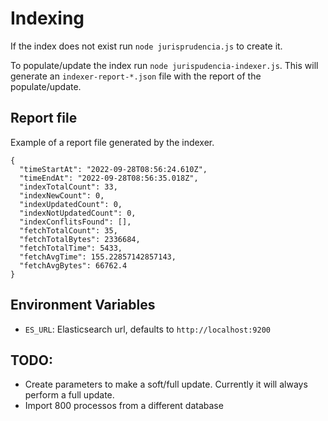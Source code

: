 # Indexing

If the index does not exist run `node jurisprudencia.js` to create it.

To populate/update the index run `node jurispudencia-indexer.js`. This will generate an `indexer-report-*.json` file with the report of the populate/update.

## Report file

Example of a report file generated by the indexer.
```
{
  "timeStartAt": "2022-09-28T08:56:24.610Z",
  "timeEndAt": "2022-09-28T08:56:35.018Z",
  "indexTotalCount": 33,
  "indexNewCount": 0,
  "indexUpdatedCount": 0,
  "indexNotUpdatedCount": 0,
  "indexConflitsFound": [],
  "fetchTotalCount": 35,
  "fetchTotalBytes": 2336684,
  "fetchTotalTime": 5433,
  "fetchAvgTime": 155.22857142857143,
  "fetchAvgBytes": 66762.4
}
```

## Environment Variables
 - `ES_URL`: Elasticsearch url, defaults to `http://localhost:9200`

## TODO:
 - Create parameters to make a soft/full update. Currently it will always perform a full update.
 - Import 800 processos from a different database